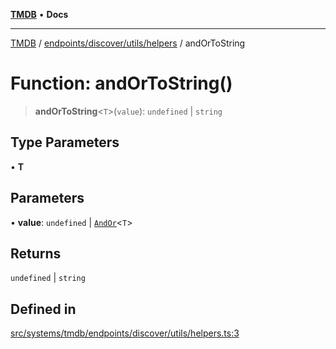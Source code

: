 [**TMDB**](../../../../../README.md) • **Docs**

***

[TMDB](../../../../../README.md) / [endpoints/discover/utils/helpers](../README.md) / andOrToString

# Function: andOrToString()

> **andOrToString**\<`T`\>(`value`): `undefined` \| `string`

## Type Parameters

• **T**

## Parameters

• **value**: `undefined` \| [`AndOr`](../../../types/type-aliases/AndOr.md)\<`T`\>

## Returns

`undefined` \| `string`

## Defined in

[src/systems/tmdb/endpoints/discover/utils/helpers.ts:3](https://github.com/Norviah/media-hub/blob/18a8c2edf600e1d27fc5173db1855dfb068c9a34/src/systems/tmdb/endpoints/discover/utils/helpers.ts#L3)
